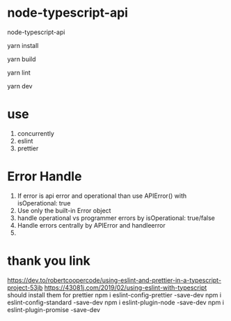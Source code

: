 # node-typescript-api
node-typescript-api

yarn install

yarn build

yarn lint

yarn dev

# use

1. concurrently
2. eslint
3. prettier


# Error Handle
1. If error is api error and operational than use APIError() with isOperational: true
2. Use only the built-in Error object
3. handle operational vs programmer errors by isOperational: true/false
4. Handle errors centrally by APIError and handleerror
5. 

# thank you link
https://dev.to/robertcoopercode/using-eslint-and-prettier-in-a-typescript-project-53jb
https://43081j.com/2019/02/using-eslint-with-typescript
should install them for prettier
npm i eslint-config-prettier -save-dev
npm i eslint-config-standard -save-dev
npm i eslint-plugin-node -save-dev
npm i eslint-plugin-promise -save-dev